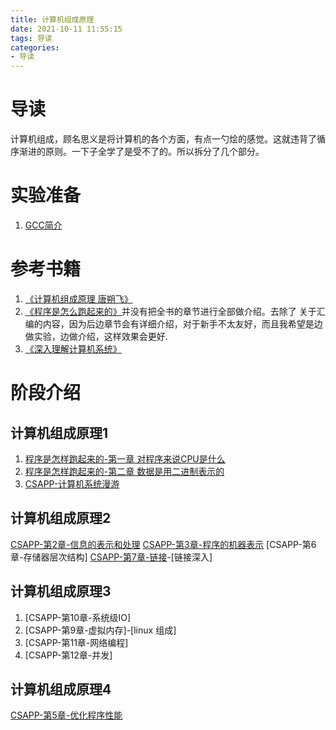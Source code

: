 ```yaml
---
title: 计算机组成原理
date: 2021-10-11 11:55:15
tags: 导读
categories:
- 导读
---
```


# 导读

计算机组成，顾名思义是将计算机的各个方面，有点一勺烩的感觉。这就违背了循序渐进的原则。一下子全学了是受不了的。所以拆分了几个部分。

# 实验准备
<!-- gcc 介绍 -->
1. [GCC简介](https://itopic.org/gcc.html)
# 参考书籍 

1. [《计算机组成原理 唐朔飞》](https://item.jd.com/12237635.html)
2. [《程序是怎么跑起来的》](https://item.jd.com/11676683.html)并没有把全书的章节进行全部做介绍。去除了 关于汇编的内容，因为后边章节会有详细介绍，对于新手不太友好，而且我希望是边做实验，边做介绍，这样效果会更好.
3. [《深入理解计算机系统》](https://item.jd.com/32414185383.html)
# 阶段介绍
## 计算机组成原理1
<!-- # TODO:  cpu 处理器介绍 -->
<!-- TODO: 文章誊抄-->
1. [程序是怎样跑起来的-第一章 对程序来说CPU是什么](https://isam2016.cn/2021/09/07/composition/%E7%A8%8B%E5%BA%8F%E6%98%AF%E6%80%8E%E6%A0%B7%E8%B7%91%E8%B5%B7%E6%9D%A5%E7%9A%84/)
2. [程序是怎样跑起来的-第二章 数据是用二进制表示的](https://isam2016.cn/2021/09/08/composition/%E6%95%B0%E6%8D%AE%E6%98%AF%E7%94%A8%E4%BA%8C%E8%BF%9B%E5%88%B6%E8%A1%A8%E7%A4%BA%E7%9A%84/)
3. [CSAPP-计算机系统漫游](https://isam2016.cn/2021/11/03/composition/%E8%AE%A1%E7%BB%84-%E8%AE%A1%E7%AE%97%E6%9C%BA%E7%B3%BB%E7%BB%9F%E6%BC%AB%E6%B8%B8/)

## 计算机组成原理2
[CSAPP-第2章-信息的表示和处理]()
[CSAPP-第3章-程序的机器表示]()
[CSAPP-第6章-存储器层次结构]
[CSAPP-第7章-链接]()-[链接深入]


## 计算机组成原理3
1. [CSAPP-第10章-系统级IO]
2. [CSAPP-第9章-虚拟内存]-[linux 组成]
3. [CSAPP-第11章-网络编程]
4. [CSAPP-第12章-并发]

## 计算机组成原理4

[CSAPP-第5章-优化程序性能]()